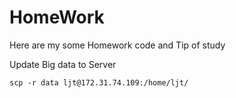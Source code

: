 # HomeWork
Here are my some Homework code and Tip of study

Update Big data to Server

```shell
scp -r data ljt@172.31.74.109:/home/ljt/
```

